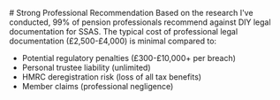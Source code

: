 # Strong Professional Recommendation
Based on the research I've conducted, 99% of pension professionals recommend against DIY legal documentation for SSAS. The typical cost of professional legal documentation (£2,500-£4,000) is minimal compared to:

- Potential regulatory penalties (£300-£10,000+ per breach)
- Personal trustee liability (unlimited)
- HMRC deregistration risk (loss of all tax benefits)
- Member claims (professional negligence)